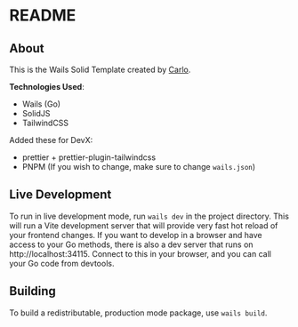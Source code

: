 # README

## About

This is the Wails Solid Template created by [Carlo](https://github.com/blankeos).

**Technologies Used**:

- Wails (Go)
- SolidJS
- TailwindCSS

Added these for DevX:

- prettier + prettier-plugin-tailwindcss
- PNPM (If you wish to change, make sure to change `wails.json`)

## Live Development

To run in live development mode, run `wails dev` in the project directory. This will run a Vite development
server that will provide very fast hot reload of your frontend changes. If you want to develop in a browser
and have access to your Go methods, there is also a dev server that runs on http://localhost:34115. Connect
to this in your browser, and you can call your Go code from devtools.

## Building

To build a redistributable, production mode package, use `wails build`.

